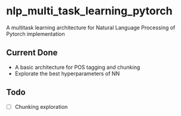 # nlp_multi_task_learning_pytorch
A multitask learning architecture for Natural Language Processing of Pytorch implementation

## Current Done
  - A basic architecture for POS tagging and chunking
  - Explorate the best hyperparameters of NN

## Todo
  - [ ] Chunking exploration
